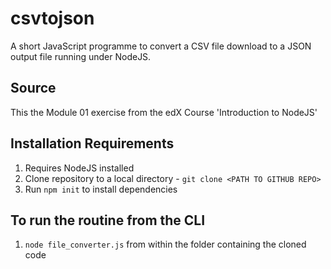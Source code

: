 # csvtojson
A short JavaScript programme to convert a CSV file download to a JSON output file running under NodeJS.

## Source
This the Module 01 exercise from the edX Course 'Introduction to NodeJS'

## Installation Requirements
1. Requires NodeJS installed
2. Clone repository to a local directory - `git clone <PATH TO GITHUB REPO>`
3. Run `npm init` to install dependencies

## To run the routine from the CLI
1. `node file_converter.js` from within the folder containing the cloned code
